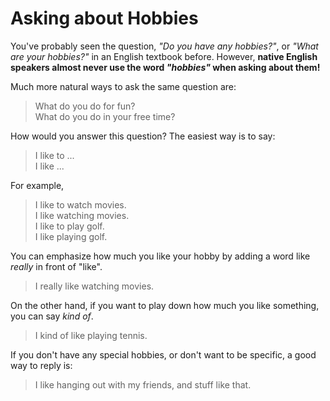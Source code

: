# Asking about Hobbies

You've probably seen the question, _"Do you have any hobbies?"_, or _"What are your hobbies?"_ in an English textbook before. However, **native English speakers almost never use the word _"hobbies"_ when asking about them!**

Much more natural ways to ask the same question are:
> What do you do for fun?\
> What do you do in your free time?

How would you answer this question? The easiest way is to say:
> I like to ...\
> I like ...

For example,
> I like to watch movies.\
> I like watching movies.\
> I like to play golf.\
> I like playing golf.

You can emphasize how much you like your hobby by adding a word like _really_ in front of "like".
> I really like watching movies.

On the other hand, if you want to play down how much you like something, you can say _kind of_.
> I kind of like playing tennis.

If you don't have any special hobbies, or don't want to be specific, a good way to reply is:
> I like hanging out with my friends, and stuff like that.

